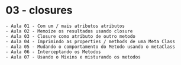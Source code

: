 # 03 - closures
    - Aula 01 - Com um / mais atributos atributos
    - Aula 02 - Memoize os resultados usando closure
    - Aula 03 - Closure como atributo de outro metodo
    - Aula 04 - Imprimindo as properties / methods de uma Meta Class
    - Aula 05 - Mudando o comportamento do Metodo usando o metaClass
    - Aula 06 - Interceptando os Metodos
    - Aula 07 - Usando o Mixins e misturando os metodos